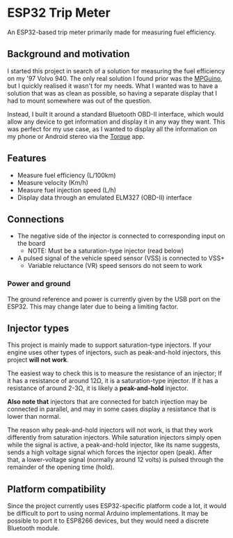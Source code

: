 # ESP32 Trip Meter
An ESP32-based trip meter primarily made for measuring fuel efficiency.

## Background and motivation
I started this project in search of a solution for measuring the fuel efficiency on my '97 Volvo 940.
The only real solution I found prior was the [MPGuino](http://mpguino.wiseman.ee/eng), but I quickly realised it wasn't for my needs.
What I wanted was to have a solution that was as clean as possible, so having a separate display that I had to mount somewhere was out of the question.

Instead, I built it around a standard Bluetooth OBD-II interface, which would allow any device to get information and display it in any way they want.
This was perfect for my use case, as I wanted to display all the information on my phone or Android stereo via the [Torque](https://play.google.com/store/apps/details?id=org.prowl.torque) app.

## Features
- Measure fuel efficiency (L/100km)
- Measure velocity (Km/h)
- Measure fuel injection speed (L/h)
- Display data through an emulated ELM327 (OBD-II) interface

## Connections
- The negative side of the injector is connected to corresponding input on the board
  - NOTE: Must be a saturation-type injector (read below)
- A pulsed signal of the vehicle speed sensor (VSS) is connected to VSS+
  - Variable reluctance (VR) speed sensors do not seem to work

### Power and ground
The ground reference and power is currently given by the USB port on the ESP32.
This may change later due to being a limiting factor.

## Injector types
This project is mainly made to support saturation-type injectors.
If your engine uses other types of injectors, such as peak-and-hold injectors, this project **will not work**.

The easiest way to check this is to measure the resistance of an injector;
If it has a resistance of around 12Ω, it is a saturation-type injector.
If it has a resistance of around 2-3Ω, it is likely a **peak-and-hold** injector.

**Also note that** injectors that are connected for batch injection may be connected in parallel, and may in some cases display a resistance that is lower than normal.

The reason why peak-and-hold injectors will not work, is that they work differently from saturation injectors.
While saturation injectors simply open while the signal is active, a peak-and-hold injector, like its name suggests, sends a high voltage signal which forces the injector open (peak).
After that, a lower-voltage signal (normally around 12 volts) is pulsed through the remainder of the opening time (hold).

## Platform compatibility
Since the project currently uses ESP32-specific platform code a lot, it would be difficult to port to using normal Arduino implementations.
It may be possible to port it to ESP8266 devices, but they would need a discrete Bluetooth module.
